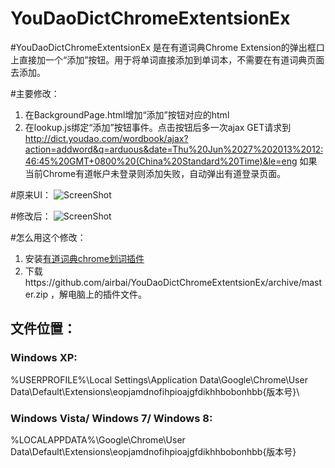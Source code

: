 YouDaoDictChromeExtentsionEx
============================

#YouDaoDictChromeExtentsionEx 是在有道词典Chrome Extension的弹出框口上直接加一个“添加”按钮。用于将单词直接添加到单词本，不需要在有道词典页面去添加。

#主要修改：
1. 在BackgroundPage.html增加“添加”按钮对应的html
2. 在lookup.js绑定“添加”按钮事件。点击按钮后多一次ajax GET请求到
http://dict.youdao.com/wordbook/ajax?action=addword&q=arduous&date=Thu%20Jun%2027%202013%2012:46:45%20GMT+0800%20(China%20Standard%20Time)&le=eng
如果当前Chrome有道帐户未登录则添加失败，自动弹出有道登录页面。

#原来UI：
![ScreenShot](http://ww2.sinaimg.cn/large/61de38fejw1e62ujqd9f3j20eo07kaay.jpg)

#修改后：
![ScreenShot](http://ww1.sinaimg.cn/large/61de38fejw1e62ujtql1kj20ea07agmg.jpg)

#怎么用这个修改：
1. 安装[有道词典chrome划词插件](https://chrome.google.com/webstore/detail/%E6%9C%89%E9%81%93%E8%AF%8D%E5%85%B8chrome%E5%88%92%E8%AF%8D%E6%8F%92%E4%BB%B6/eopjamdnofihpioajgfdikhhbobonhbb)
2. 下载https://github.com/airbai/YouDaoDictChromeExtentsionEx/archive/master.zip ，解电脑上的插件文件。
## 文件位置：
### Windows XP:
%USERPROFILE%\Local Settings\Application Data\Google\Chrome\User Data\Default\Extensions\eopjamdnofihpioajgfdikhhbobonhbb\{版本号}\
### Windows Vista/ Windows 7/ Windows 8: 
%LOCALAPPDATA%\Google\Chrome\User Data\Default\Extensions\eopjamdnofihpioajgfdikhhbobonhbb\{版本号}

